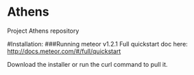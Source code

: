 # Athens
Project Athens repository

#Installation:
###Running meteor v1.2.1
Full quickstart doc here:
http://docs.meteor.com/#/full/quickstart

Download the installer or run the curl command to pull it.
